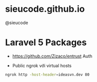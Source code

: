# sieucode.github.io

@sieucode

# Laravel 5 Packages

- https://github.com/Zizaco/entrust Auth

* Public ngrok với virtual hosts
```bash
ngrok http -host-header=ideasvn.dev 80
```

